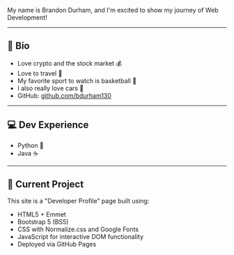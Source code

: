 My name is Brandon Durham, and I'm excited to show my journey of Web Development!

---

## 👤 Bio

- Love crypto and the stock market 💰
- Love to travel 🚋
- My favorite sport to watch is basketball 🏀
- I also really love cars 🚗
- GitHub: [github.com/bdurham130](https://github.com/bdurham130)

---

## 💻 Dev Experience

- Python 🐍
- Java ☕

---

## 🚀 Current Project

This site is a "Developer Profile" page built using:

- HTML5 + Emmet
- Bootstrap 5 (BS5)
- CSS with Normalize.css and Google Fonts
- JavaScript for interactive DOM functionality
- Deployed via GitHub Pages



